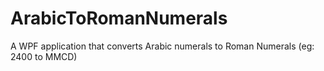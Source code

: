 ArabicToRomanNumerals
=====================

A WPF application that converts Arabic numerals to Roman Numerals (eg: 2400 to MMCD)